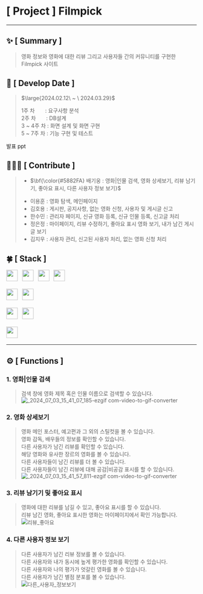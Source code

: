 #  [ Project ] Filmpick
***

## :sparkles: [ Summary ]
> 영화 정보와 영화에 대한 리뷰 그리고 사용자들 간의 커뮤니티를 구현한 Filmpick 사이트

## :date: [ Develop Date ]
> <p>$\large{2024.02.12\ ~ \ 2024.03.29}$</p>
> 1주 차 &nbsp;&nbsp;&nbsp;&nbsp;&nbsp;&nbsp;: 요구사항 분석 <br>
> 2주 차 &nbsp;&nbsp;&nbsp;&nbsp;&nbsp;&nbsp;: DB설계       <br>
> 3 ~ 4주 차 : 화면 설계 및 화면 구현        <br>
> 5 ~ 7주 차 : 기능 구현 및 테스트            <br>

발표 ppt


## 🧑🏻‍💻 [ Contribute ]
> - <p>$\bf{\color{#5882FA} 배기웅 : 영화|인물 검색, 영화 상세보기, 리뷰 남기기, 좋아요 표시, 다른 사용자 정보 보기}$</p>
> - 이용훈 : 영화 탐색, 메인페이지
> - 김호용 : 게시판, 공지사항, 없는 영화 신청, 사용자 및 게시글 신고
> - 한수민 : 관리자 페이지, 신규 영화 등록, 신규 인물 등록, 신고글 처리
> - 정은정 : 마이페이지, 리뷰 수정하기, 좋아요 표시 영화 보기, 내가 남긴 게시글 보기
> - 김지우 : 사용자 관리, 신고된 사용자 처리, 없는 영화 신청 처리  


## :four_leaf_clover: [ Stack ]
<div>
  <img src="https://img.shields.io/badge/HTML5-E34F26?logo=html5&logoColor=white" height="30px"> 			&nbsp;
  <img src="https://img.shields.io/badge/CSS3-1572B6?logo=css3&logoColor=white" height="30px"> 				&nbsp;
  <img src="https://img.shields.io/badge/JavaScript-F7DF1E?logo=javascript&logoColor=black" height="30px"> 		&nbsp;
  <img src="https://img.shields.io/badge/jQuery-0769AD?logo=jquery&logoColor=white" height="30px"> 			<br><br>
  <img src="https://img.shields.io/badge/Java11-007396?logo=OpenJDK&logoColor=white" height="30px"> 			&nbsp;
  <img src="https://img.shields.io/badge/Oracle-F80000?logo=oracle&logoColor=white" height="30px"> 			<br><br> 
  <img src="https://img.shields.io/badge/VScode-007ACC?logo=visualstudiocode&logoColor=white" height="30px">  &nbsp;
  <img src="https://img.shields.io/badge/github-181717?logo=github&logoColor=white" height="30px"> 			&nbsp;	<br><br> 
  <img src="https://img.shields.io/badge/bootstrap5-7952B3?logo=bootstrap&logoColor=black" height="30px"> 		&nbsp;
</div>

***


## ⚙️ [ Functions ]

### 1. 영화|인물 검색
> 검색 창에 영화 제목 혹은 인물 이름으로 검색할 수 있습니다. <br>
> ![_2024_07_03_15_41_07_185-ezgif com-video-to-gif-converter](https://github.com/12171790/FilmPickProject/assets/112368201/c9724195-ed75-497e-9610-580d631a2e65)
### 2. 영화 상세보기
> 영화 메인 포스터, 예고편과 그 외의 스틸컷을 볼 수 있습니다. <br>
> 영화 감독, 배우들의 정보를 확인할 수 있습니다. <br>
> 다른 사용자가 남긴 리뷰를 확인할 수 있습니다. <br>
> 해당 영화와 유사한 장르의 영화를 볼 수 있습니다. <br>
> 다른 사용자들이 남긴 리뷰를 더 볼 수 있습니다. <br>
> 다른 사용자들이 남긴 리뷰에 대해 공감|비공감 표시를 할 수 있습니다. <br>
> ![_2024_07_03_15_41_57_811-ezgif com-video-to-gif-converter](https://github.com/12171790/FilmPickProject/assets/112368201/99a5fd7b-7635-4725-a8bb-3bb675f4d9ca)


### 3. 리뷰 남기기 및 좋아요 표시
> 영화에 대한 리뷰를 남길 수 있고, 좋아요 표시를 할 수 있습니다. <br>
> 리뷰 남긴 영화, 좋아요 표시한 영화는 마이페이지에서 확인 가능합니다. <br>
> ![리뷰_좋아요](https://github.com/12171790/FilmPickProject/assets/112368201/15a67ee7-2c8e-41e1-8e2a-447fb4f67487)

### 4. 다른 사용자 정보 보기
> 다른 사용자가 남긴 리뷰 정보를 볼 수 있습니다. <br>
> 다른 사용자와 내가 동시에 높게 평가한 영화를 확인할 수 있습니다. <br>
> 다른 사용자와 나의 평가가 엇갈린 영화를 볼 수 있습니다. <br>
> 다른 사용자가 남긴 별점 분포를 볼 수 있습니다. <br>
> ![다른_사용자_정보보기](https://github.com/12171790/FilmPickProject/assets/112368201/c07220e1-f7a5-4423-beef-b197c3486846)

